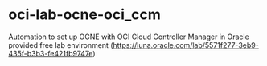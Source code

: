 # oci-lab-ocne-oci_ccm
Automation to set up OCNE with OCI Cloud Controller Manager in Oracle provided free lab environment (https://luna.oracle.com/lab/5571f277-3eb9-435f-b3b3-fe421fb9747e)

